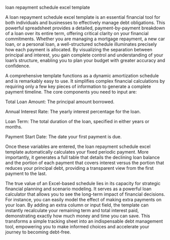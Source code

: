 loan repayment schedule excel template


A loan repayment schedule excel template is an essential financial tool for both individuals and businesses to effectively manage debt obligations. This powerful spreadsheet provides a detailed, payment-by-payment breakdown of a loan over its entire term, offering critical clarity on your financial commitments. Whether you are managing a mortgage repayment, a new car loan, or a personal loan, a well-structured schedule illuminates precisely how each payment is allocated. By visualizing the separation between principal and interest, you gain complete control and understanding of your loan’s structure, enabling you to plan your budget with greater accuracy and confidence.



A comprehensive template functions as a dynamic amortization schedule and is remarkably easy to use. It simplifies complex financial calculations by requiring only a few key pieces of information to generate a complete payment timeline. The core components you need to input are:




Total Loan Amount: The principal amount borrowed.


Annual Interest Rate: The yearly interest percentage for the loan.


Loan Term: The total duration of the loan, specified in either years or months.


Payment Start Date: The date your first payment is due.




Once these variables are entered, the loan repayment schedule excel template automatically calculates your fixed periodic payment. More importantly, it generates a full table that details the declining loan balance and the portion of each payment that covers interest versus the portion that reduces your principal debt, providing a transparent view from the first payment to the last.



The true value of an Excel-based schedule lies in its capacity for strategic financial planning and scenario modeling. It serves as a powerful loan calculator that allows you to see the long-term impact of financial decisions. For instance, you can easily model the effect of making extra payments on your loan. By adding an extra column or input field, the template can instantly recalculate your remaining term and total interest paid, demonstrating exactly how much money and time you can save. This transforms a simple tracking sheet into an indispensable debt management tool, empowering you to make informed choices and accelerate your journey to becoming debt-free.
